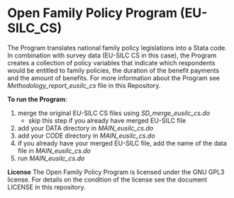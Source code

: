 # Open Family Policy Program (EU-SILC_CS)

The Program translates national family policy legislations into a Stata code. In combination with survey data (EU-SILC CS in this case), the Program creates a collection of policy variables that indicate which respondents would be entitled to family policies, the duration of the benefit payments and the amount of benefits. For more information about the Program see _Methodology_report_eusilc_cs_ file in this Repository. 

**To run the Program**:
1. merge the original EU-SILC CS files using _SD_merge_eusilc_cs.do_ 
    - skip this step if you already have merged EU-SILC file
3. add your DATA directory in _MAIN_eusilc_cs.do_
4. add your CODE directory in _MAIN_eusilc_cs.do_
5. if you already have your merged EU-SILC file, add the name of the data file in _MAIN_eusilc_cs.do_
6. run _MAIN_eusilc_cs.do_

**License**
The Open Family Policy Program is licensed under the GNU GPL3 license. For details on the condition of the license see the document LICENSE in this repository.

